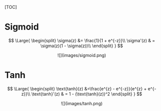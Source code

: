 [TOC]

# Sigmoid

$$
\Large{
\begin{split}
  \sigma(z) &= \frac{1}{1 + e^{-z}}\\
  \sigma'(z) & = \sigma(z)(1 - \sigma(z))\\
  \end{split}
}
$$

<center>![](images/sigmoid.png)</center>

# Tanh

$$
\Large{
\begin{split}
  \text{tanh}(z) &=\frac{e^{z} - e^{-z}}{e^{z} + e^{-z}}\\
  \text{tanh}'(z) & = 1 - (\text{tanh}(z))^2
  \end{split}
}
$$

<center>![](images/tanh.png)</center>